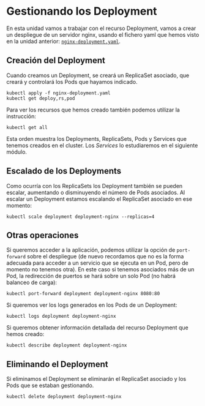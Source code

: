 # Gestionando los Deployment

En esta unidad vamos a trabajar con el recurso Deployment, vamos a crear un despliegue de un servidor nginx, usando el fichero yaml que hemos visto en la unidad anterior: [`nginx-deployment.yaml`](files/nginx-deployment.yaml).

## Creación del Deployment

Cuando creamos un Deployment, se creará un ReplicaSet asociado, que creará y controlará los Pods que hayamos indicado.

    kubectl apply -f nginx-deployment.yaml
    kubectl get deploy,rs,pod

Para ver los recursos que hemos creado también podemos utilizar la instrucción:

    kubectl get all

Esta orden muestra los Deployments, ReplicaSets, Pods y Services que tenemos creados en el cluster. Los *Services* lo estudiaremos en el siguiente módulo.

## Escalado de los Deployments

Como ocurría con los ReplicaSets los Deployment también se pueden escalar, aumentando o disminuyendo el número de Pods asociados. Al escalar un Deployment estamos escalando el ReplicaSet asociado en ese momento:

    kubectl scale deployment deployment-nginx --replicas=4

## Otras operaciones

Si queremos acceder a la aplicación, podemos utilizar la opción de `port-forward` sobre el despliegue (de nuevo recordamos que no es la forma adecuada para acceder a un servicio que se ejecuta en un Pod, pero de momento no tenemos otra). En este caso si tenemos asociados más de un Pod, la redirección de puertos se hará sobre un solo Pod (no habrá balanceo de carga):

    kubectl port-forward deployment deployment-nginx 8080:80

Si queremos ver los logs generados en los Pods de un Deployment:

    kubectl logs deployment deployment-nginx

Si queremos obtener información detallada del recurso Deployment que hemos creado:

    kubectl describe deployment deployment-nginx

## Eliminando el Deployment

Si eliminamos el Deployment se eliminarán el ReplicaSet asociado y los Pods que se estaban gestionando.

    kubectl delete deployment deployment-nginx
